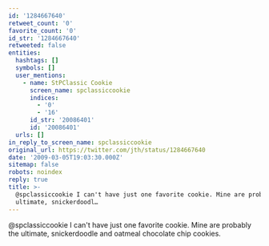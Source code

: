 ```yaml
---
id: '1284667640'
retweet_count: '0'
favorite_count: '0'
id_str: '1284667640'
retweeted: false
entities:
  hashtags: []
  symbols: []
  user_mentions:
    - name: StPClassic Cookie
      screen_name: spclassiccookie
      indices:
        - '0'
        - '16'
      id_str: '20086401'
      id: '20086401'
  urls: []
in_reply_to_screen_name: spclassiccookie
original_url: https://twitter.com/jth/status/1284667640
date: '2009-03-05T19:03:30.000Z'
sitemap: false
robots: noindex
reply: true
title: >-
  @spclassiccookie I can't have just one favorite cookie. Mine are probably the
  ultimate, snickerdoodl…
---
```


@spclassiccookie I can't have just one favorite cookie. Mine are probably the ultimate, snickerdoodle and oatmeal chocolate chip cookies.